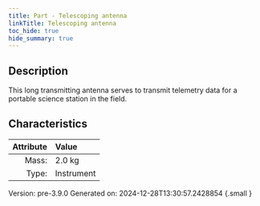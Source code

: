 ```yaml
---
title: Part - Telescoping antenna
linkTitle: Telescoping antenna
toc_hide: true
hide_summary: true
---
```


## Description
This long transmitting antenna serves to transmit telemetry data for a portable science station in the field.&#10;&#9;&#9;

## Characteristics

| Attribute      | Value |
|--------:|:------|
|Mass:|2.0 kg|
|Type:|Instrument|




Version: pre-3.9.0 Generated on: 2024-12-28T13:30:57.2428854
{.small }

